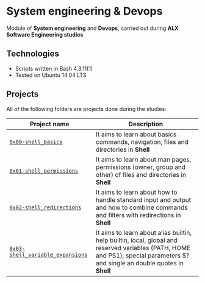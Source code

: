 # System engineering & Devops

Module of **System engineering** and **Devops**, carried out during **ALX Software Engineering studies**

## Technologies
* Scripts written in Bash 4.3.11(1)
* Tested on Ubuntu 14.04 LTS

## Projects
All of the following folders are projects done during the studies:

| Project name | Description |
| ------------ | ----------- |
| [`0x00-shell_basics`](https://github.com/Yemiluna/alx-system_engineering-devops/tree/main/0x00-shell_basics) | It aims to learn about basics commands, navigation, files and directories in  **Shell** |
| [`0x01-shell_permissions`](https://github.com/Yemiluna/alx-system_engineering-devops/tree/main/0x01-shell_permissions) | It aims to learn about man pages, permissions (owner, group and other) of files and directories in **Shell** |
| [`0x02-shell_redirections`](https://github.com/Yemiluna/alx-system_engineering-devops/tree/main/0x02-shell_redirections) | It aims to learn about how to handle standard input and output and how to combine commands and filters with redirections in **Shell** |
| [`0x03-shell_variable_expansions`](https://github.com/Yemiluna/alx-system_engineering-devops/tree/main/0x03-shell_variables_expansions) | It aims to learn about alias builtin, help builtin, local, global and reserved variables (PATH, HOME and PS1), special parameters $? and single an double quotes in **Shell** |
